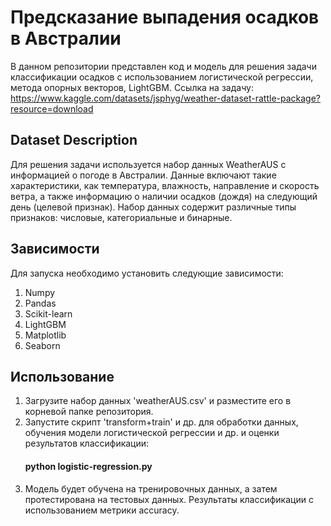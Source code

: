 # Предсказание выпадения осадков в Австралии 
В данном репозитории представлен код и модель для решения задачи классификации осадков с использованием логистической регрессии, метода опорных векторов, LightGBM. 
Ссылка на задачу: https://www.kaggle.com/datasets/jsphyg/weather-dataset-rattle-package?resource=download
## Dataset Description
Для решения задачи используется набор данных WeatherAUS с информацией о погоде в Австралии. Данные включают такие характеристики, как температура, влажность, направление и скорость ветра, а также информацию о наличии осадков (дождя) на следующий день (целевой признак). Набор данных содержит различные типы признаков: числовые, категориальные и бинарные.
## Зависимости
Для запуска необходимо установить следующие зависимости:
1. Numpy
2. Pandas
3. Scikit-learn
4. LightGBM
5. Matplotlib
6. Seaborn
## Использование
1. Загрузите набор данных 'weatherAUS.csv' и разместите его в корневой папке репозитория.
2. Запустите скрипт 'transform+train' и др. для обработки данных, обучения модели логистической регрессии и др. и оценки результатов классификации:
   #### python logistic-regression.py
3. Модель будет обучена на тренировочных данных, а затем протестирована на тестовых данных. Результаты классификации с использованием метрики accuracy.
